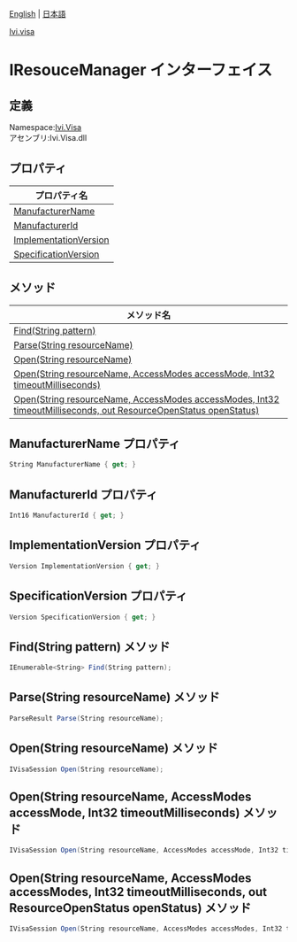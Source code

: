 [English](Ivi.Visa.IResourceManager.md) | [日本語](Ivi.Visa.IResourceManager.ja.md)

[Ivi.visa](Ivi.Visa.md)

# IResouceManager インターフェイス

## 定義
Namespace:[Ivi.Visa](Ivi.Visa.ja.md)<BR>
アセンブリ:Ivi.Visa.dll

## プロパティ

|プロパティ名|
|---|
|[ManufacturerName](#ManufacturerName-プロパティ)|
|[ManufacturerId](#ManufacturerId-プロパティ)|
|[ImplementationVersion](#ImplementationVersion-プロパティ)|
|[SpecificationVersion](#SpecificationVersion-プロパティ)|

## メソッド

|メソッド名|
|---|
|[Find(String pattern)](#FindString-pattern-メソッド)|
|[Parse(String resourceName)](#ParseString-resourceName-メソッド)|
|[Open(String resourceName)](#OpenString-resourceName-メソッド)|
|[Open(String resourceName, AccessModes accessMode, Int32 timeoutMilliseconds)](#OpenString-resourceName-AccessModes-accessMode-Int32-timeoutMilliseconds-メソッド)|
|[Open(String resourceName, AccessModes accessModes, Int32 timeoutMilliseconds, out ResourceOpenStatus openStatus)](#OpenString-resourceName-AccessModes-accessModes-Int32-timeoutMilliseconds-out-ResourceOpenStatus-openStatus-メソッド)|

## ManufacturerName プロパティ
```C#
String ManufacturerName { get; }
```
## ManufacturerId プロパティ
```C#
Int16 ManufacturerId { get; }
```
## ImplementationVersion プロパティ
```C#
Version ImplementationVersion { get; }
```
## SpecificationVersion プロパティ
```C#
Version SpecificationVersion { get; }
```
## Find(String pattern) メソッド
```C#
IEnumerable<String> Find(String pattern);
```
## Parse(String resourceName) メソッド
```C#
ParseResult Parse(String resourceName);
```
## Open(String resourceName) メソッド
```C#
IVisaSession Open(String resourceName);
```
## Open(String resourceName, AccessModes accessMode, Int32 timeoutMilliseconds) メソッド
```C#
IVisaSession Open(String resourceName, AccessModes accessMode, Int32 timeoutMilliseconds);
```
## Open(String resourceName, AccessModes accessModes, Int32 timeoutMilliseconds, out ResourceOpenStatus openStatus) メソッド
```C#
IVisaSession Open(String resourceName, AccessModes accessModes, Int32 timeoutMilliseconds, out ResourceOpenStatus openStatus);
```
